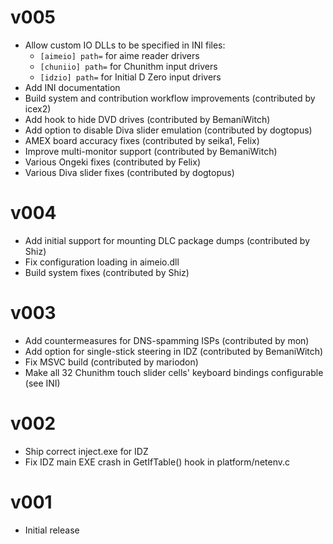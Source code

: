 # v005

* Allow custom IO DLLs to be specified in INI files:
  * `[aimeio] path=` for aime reader drivers
  * `[chuniio] path=` for Chunithm input drivers
  * `[idzio] path=` for Initial D Zero input drivers
* Add INI documentation
* Build system and contribution workflow improvements (contributed by icex2)
* Add hook to hide DVD drives (contributed by BemaniWitch)
* Add option to disable Diva slider emulation (contributed by dogtopus)
* AMEX board accuracy fixes (contributed by seika1, Felix)
* Improve multi-monitor support (contributed by BemaniWitch)
* Various Ongeki fixes (contributed by Felix)
* Various Diva slider fixes (contributed by dogtopus)

# v004

* Add initial support for mounting DLC package dumps (contributed by Shiz)
* Fix configuration loading in aimeio.dll
* Build system fixes (contributed by Shiz)

# v003

* Add countermeasures for DNS-spamming ISPs (contributed by mon)
* Add option for single-stick steering in IDZ (contributed by BemaniWitch)
* Fix MSVC build (contributed by mariodon)
* Make all 32 Chunithm touch slider cells' keyboard bindings configurable (see
  INI)

# v002

* Ship correct inject.exe for IDZ
* Fix IDZ main EXE crash in GetIfTable() hook in platform/netenv.c

# v001

* Initial release
